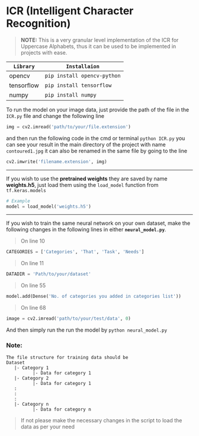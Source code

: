 # ICR (Intelligent Character Recognition)
>**NOTE:** This is a very granular level implementation of the ICR for Uppercase Alphabets, thus it can be used to be implemented in projects with ease. <br/>

|`Library`|`Installaion`|
|---|---|
|opencv| `pip install opencv-python`|
|tensorflow|`pip install tensorflow`|
|numpy|`pip install numpy`|

To run the model on your image data, just provide the path of the file in the `ICR.py` file and change the following line 
```python
img = cv2.imread('path/to/your/file.extension')
```
and then run the following code in the cmd or terminal `python ICR.py` you can see your result in the main directory of 
the project with name `contoured1.jpg` it can also be renamed in the same file by going to the line
```python
cv2.imwrite('filename.extension', img)
```
---
If you wish to use the __pretrained weights__ they are saved by name **weights.h5**, just load them using the `load_model`
function from `tf.keras.models`
```python
# Example
model = load_model('weights.h5')
```
---
If you wish to train the same neural network on your own dataset, make the following changes in the following lines in 
either __`neural_model.py`__.

> On line 10
```python
CATEGORIES = ['Categories', 'That', 'Task', 'Needs']
```

> On line 11
```python
DATADIR = 'Path/to/your/dataset'
```
> On line 55
```python
model.add(Dense('No. of categories you added in categories list'))
```
> On line 68
```python
image = cv2.imread('path/to/your/test/data', 0)
```
And then simply run the run the model by `python neural_model.py`

### Note:
```
The file structure for training data should be
Dataset
   |- Category 1
          |- Data for category 1
   |- Category 2
          |- Data for category 1
   :
   :
   :
   |- Category n
          |- Data for category n
```
> If not please make the necessary changes in the script to load the data as per your need
